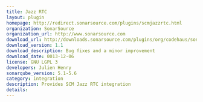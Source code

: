 ```yaml
---
title: Jazz RTC
layout: plugin
homepage: http://redirect.sonarsource.com/plugins/scmjazzrtc.html
organization: SonarSource
organization_url: http://www.sonarsource.com
download_url: http://downloads.sonarsource.com/plugins/org/codehaus/sonar-plugins/sonar-scm-jazzrtc-plugin/1.1/sonar-scm-jazzrtc-plugin-1.1.jar
download_version: 1.1
download_description: Bug fixes and a minor improvement
download_date: 0013-12-06
license: GNU LGPL 3
developers: Julien Henry
sonarqube_version: 5.1-5.6
category: integration
description: Provides SCM Jazz RTC integration
details: 
---
```

